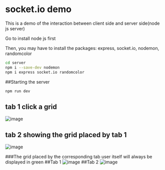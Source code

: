 # socket.io demo
This is a demo of the interaction between client side and server side(node js server)

Go to install node js first

Then, you may have to install the packages: express, socket.io, nodemon, randomcolor
```bash
cd server
npm i --save-dev nodemon
npm i express socket.io randomcolor
```
##Starting the server
```bash
npm run dev
```

## tab 1 click a grid
![image](https://user-images.githubusercontent.com/49149560/157738857-e2beb694-8cf0-4237-9414-283db9b0e0b8.png)

## tab 2 showing the grid placed by tab 1
![image](https://user-images.githubusercontent.com/49149560/157739019-25ce6e72-82a2-4c01-beca-fd03bc148cd0.png)

###The grid placed by the corresponding tab user itself will always be displayed in green
##Tab 1
![image](https://user-images.githubusercontent.com/49149560/157739421-61ba2e2e-56c3-4faf-a0e7-5441049f78ba.png)
##Tab 2
![image](https://user-images.githubusercontent.com/49149560/157739475-43c243ac-f643-444a-aec5-0a2b5524d051.png)
